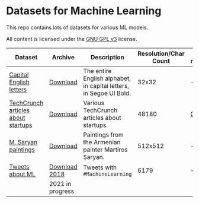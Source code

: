 # Datasets for Machine Learning
This repo contains lots of datasets for various ML models.

All content is licensed under the [GNU GPL v3](LICENSE) license.

| Dataset | Archive | Description | Resolution/Char Count | Colab notebook |
| ------- | ------- | ----------- | --------------------- | -------------- |
| [Capital English letters](Capital_English_alphabet) | [Download](Archives/Capital_English_alphabet.zip) | The entire English alphabet, in capital letters, in Segoe UI Bold. | 32x32 | - |
| [TechCrunch articles about startups](TechCrunch) | [Download](TechCrunch/techcrunch.txt) | Various TechCrunch articles about startups. | 48180 | [GPT-2](TechCrunch/TechCrunch_GPT_2.ipynb)
| [M. Saryan paintings](Saryan512) | [Download](Archives/Saryan512.zip) | Paintings from the Armenian painter Martiros Saryan. | 512x512 | - |
| [Tweets about ML](Tweet) | [Download 2018](Tweet/Tweet_Dataset_2018.txt) | Tweets with `#MachineLearning` | 6179 | - |
|  | 2021 in progress |  |  |  |